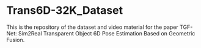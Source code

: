 # Trans6D-32K_Dataset
This is the repository of the dataset and video material for the paper TGF-Net: Sim2Real Transparent Object 6D Pose Estimation Based on Geometric Fusion.

